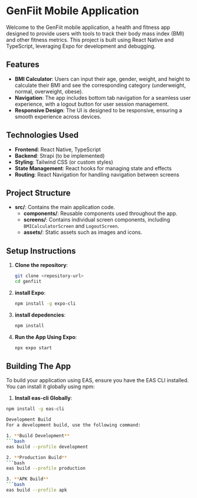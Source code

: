 # GenFiit Mobile Application

Welcome to the GenFiit mobile application, a health and fitness app designed to provide users with tools to track their body mass index (BMI) and other fitness metrics. This project is built using React Native and TypeScript, leveraging Expo for development and debugging.

## Features

- **BMI Calculator**: Users can input their age, gender, weight, and height to calculate their BMI and see the corresponding category (underweight, normal, overweight, obese).
- **Navigation**: The app includes bottom tab navigation for a seamless user experience, with a logout button for user session management.
- **Responsive Design**: The UI is designed to be responsive, ensuring a smooth experience across devices.

## Technologies Used

- **Frontend**: React Native, TypeScript
- **Backend**: Strapi (to be implemented)
- **Styling**: Tailwind CSS (or custom styles)
- **State Management**: React hooks for managing state and effects
- **Routing**: React Navigation for handling navigation between screens

## Project Structure

- **src/**: Contains the main application code.
  - **components/**: Reusable components used throughout the app.
  - **screens/**: Contains individual screen components, including `BMICalculatorScreen` and `LogoutScreen`.
  - **assets/**: Static assets such as images and icons.

## Setup Instructions

1. **Clone the repository**:
   ```bash
   git clone <repository-url>
   cd genfiit

2. **install Expo**:
   ```bash
   npm install -g expo-cli

3. **install depedencies**:
   ```bash
   npm install

4. **Run the App Using Expo**:
   ```bash
   npx expo start

## Building The App

To build your application using EAS, ensure you have the EAS CLI installed. You can install it globally using npm:
  1. **Install eas-cli Globally**:
   ```bash
   npm install -g eas-cli

Development Build
For a development build, use the following command:

1. **Build Development**
   ```bash
   eas build --profile development

2. **Production Build**
   ```bash
   eas build --profile production

3. **APK Build**
   ```bash
   eas build --profile apk